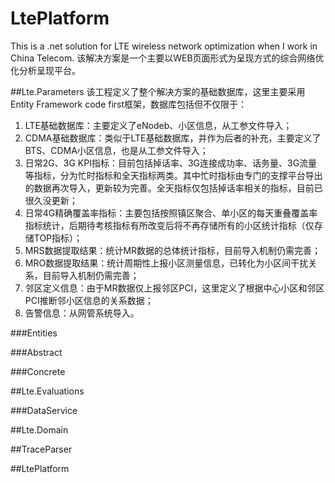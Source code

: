 # LtePlatform
This is a .net solution for LTE wireless network optimization when I work in China Telecom.
该解决方案是一个主要以WEB页面形式为呈现方式的综合网络优化分析呈现平台。

##Lte.Parameters
该工程定义了整个解决方案的基础数据库，这里主要采用Entity Framework code first框架，数据库包括但不仅限于：
1. LTE基础数据库：主要定义了eNodeb、小区信息，从工参文件导入；
1. CDMA基础数据库：类似于LTE基础数据库，并作为后者的补充，主要定义了BTS、CDMA小区信息，也是从工参文件导入；
1. 日常2G、3G KPI指标：目前包括掉话率、3G连接成功率、话务量、3G流量等指标，分为忙时指标和全天指标两类。其中忙时指标由专门的支撑平台导出的数据再次导入，更新较为完善。全天指标仅包括掉话率相关的指标，目前已很久没更新；
1. 日常4G精确覆盖率指标：主要包括按照镇区聚合、单小区的每天重叠覆盖率指标统计，后期待考核指标有所改变后将不再存储所有的小区统计指标（仅存储TOP指标）；
1. MRS数据提取结果：统计MR数据的总体统计指标，目前导入机制仍需完善；
1. MRO数据提取结果：统计周期性上报小区测量信息，已转化为小区间干扰关系，目前导入机制仍需完善；
1. 邻区定义信息：由于MR数据仅上报邻区PCI，这里定义了根据中心小区和邻区PCI推断邻小区信息的关系数据；
1. 告警信息：从网管系统导入。

###Entities

###Abstract

###Concrete

##Lte.Evaluations

###DataService

##Lte.Domain

##TraceParser

##LtePlatform